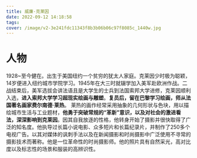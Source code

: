 ```yaml
---
title: 威廉·克莱因
date: 2022-09-12 14:18:58
tags:
cover: /image/v2-3e241fdc11343f8b3b06b06c97f8085c_1440w.jpg
---
```


# 人物

1928~至今健在。出生于美国纽约一个贫穷的犹太人家庭。克莱因少时极为聪颖，14岁便进入纽约城市学院学习。1945年在大三时就辍学加入美军赴欧洲作战。二战结束后，美军选拔会讲法语且是大学生的士兵到法国索邦大学进修，克莱因顺利入选，**进入索邦大学学习超现实绘画与雕塑**。**复员后，留在巴黎学习绘画，师从法国著名画家费尔南德·莱热**。<!--more--> 莱热的画作经常采用抽象的几何形状与色块，用以描绘城市生活与工业题材，**他勇于突破常规的“革新”意识，以及对社会的激进看法，深深影响到克莱因**。因其自我放逐的性格，他转身开始了摄影并很快取得了广泛的知名度。他执导过长篇小说电影、众多短片和长篇纪录片，并制作了250多个电视广告。以其对媒体的讽刺手法以及在新闻摄影和时尚摄影中广泛使用不寻常的摄影技术而著称。他是一位革命性的时尚摄影师。他的照片具有自然采光，高对比度以及标志性的场景和服装的高辨识性。

